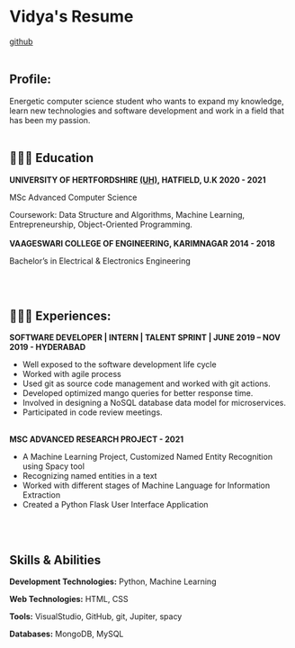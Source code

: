 # **Vidya's Resume**
[github](https://github.com/)
<br><br>
## **Profile:**
Energetic computer science student who wants to expand my knowledge, learn new technologies and software development and work in a field that has been my passion.
<br><br>

## 👩🏼‍🎓 **Education**
**UNIVERSITY OF HERTFORDSHIRE [(UH)](https://www.herts.ac.uk/), HATFIELD, U.K                                                    2020 - 2021**

MSc Advanced Computer Science

Coursework: Data Structure and Algorithms, Machine Learning, Entrepreneurship, Object-Oriented Programming. 
<br><br>
**VAAGESWARI COLLEGE OF ENGINEERING, KARIMNAGAR                                      2014 - 2018**

  Bachelor’s in Electrical & Electronics Engineering                             

<br><br>
## 👩🏼‍💻 **Experiences:**
**SOFTWARE DEVELOPER | INTERN | TALENT SPRINT | JUNE 2019 – NOV 2019 - HYDERABAD**
- Well exposed to the software development life cycle
- Worked with agile process 
- Used git as source code management and worked with git actions.
- Developed optimized mango queries for better response time.
- Involved in designing a NoSQL database data model for microservices.
- Participated in code review meetings.
<br><br>

**MSC ADVANCED RESEARCH PROJECT - 2021**
- A Machine Learning Project, Customized Named Entity Recognition using Spacy tool
- Recognizing named entities in a text
- Worked with different stages of Machine Language for Information Extraction
- Created a Python Flask User Interface Application

<br><br>
## **Skills & Abilities**
**Development Technologies:**
Python, Machine Learning

**Web Technologies:**
HTML, CSS

**Tools:**
VisualStudio, GitHub, git, Jupiter, spacy

**Databases:**
MongoDB, MySQL
